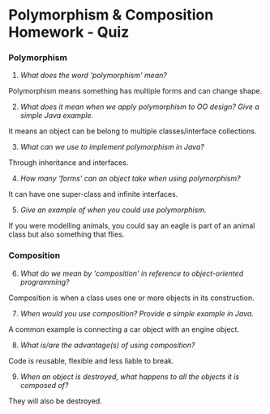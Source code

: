 # Polymorphism & Composition Homework - Quiz
### Polymorphism
1. *What does the word 'polymorphism' mean?*

Polymorphism means something has multiple forms and can change shape.


2. *What does it mean when we apply polymorphism to OO design? Give a simple Java example.*

It means an object can be belong to multiple classes/interface collections.


3. *What can we use to implement polymorphism in Java?*

Through inheritance and interfaces.


4. *How many 'forms' can an object take when using polymorphism?*

It can have one super-class and infinite interfaces.


5. *Give an example of when you could use polymorphism.*

If you were modelling animals, you could say an eagle is part of an animal class but also something that flies.


### Composition
6. *What do we mean by 'composition' in reference to object-oriented programming?*

Composition is when a class uses one or more objects in its construction.


7. *When would you use composition? Provide a simple example in Java.*

A common example is connecting a car object with an engine object.


8. *What is/are the advantage(s) of using composition?*

Code is reusable, flexible and less liable to break.


9. *When an object is destroyed, what happens to all the objects it is composed of?*

They will also be destroyed.
